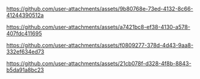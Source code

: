 https://github.com/user-attachments/assets/9b80768e-73ed-4132-8c66-41244390512a

https://github.com/user-attachments/assets/a7421bc8-ef38-4130-a578-407fdc411695

https://github.com/user-attachments/assets/f0809277-378d-4d43-9aa8-332ef634ed73

https://github.com/user-attachments/assets/21cb078f-d328-4f8b-8843-b5da91a8bc23

